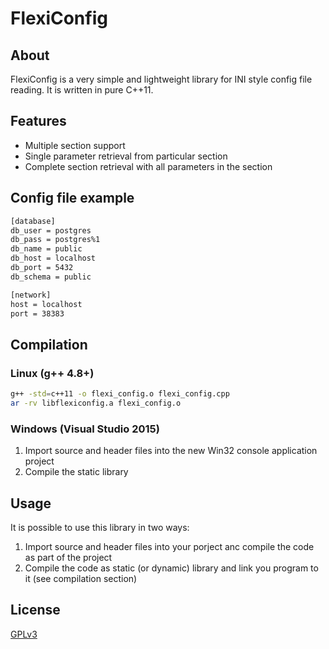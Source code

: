 FlexiConfig
==

About
--

FlexiConfig is a very simple and lightweight library for INI style config file reading. It is written in pure C++11.

Features
--

  + Multiple section support
  + Single parameter retrieval from particular section
  + Complete section retrieval with all parameters in the section

Config file example
--
```sh
[database]
db_user = postgres
db_pass = postgres%1
db_name = public
db_host = localhost
db_port = 5432
db_schema = public

[network]
host = localhost
port = 38383
```

Compilation
--
### Linux (g++ 4.8+)
```sh
g++ -std=c++11 -o flexi_config.o flexi_config.cpp
ar -rv libflexiconfig.a flexi_config.o
```
### Windows (Visual Studio 2015)
1. Import source and header files into the new Win32 console application project
2. Compile the static library

Usage
--
It is possible to use this library in two ways:
1. Import source and header files into your porject anc compile the code as part of the project
2. Compile the code as static (or dynamic) library and link you program to it (see compilation section)


License
--
[GPLv3](http://www.gnu.org/licenses/gpl.html)